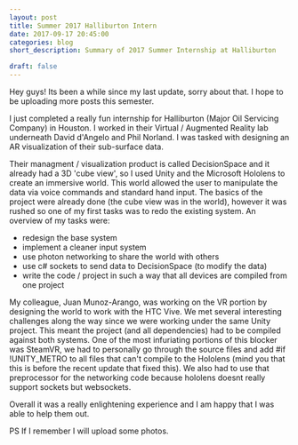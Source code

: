 ```yaml
---
layout: post
title: Summer 2017 Halliburton Intern
date: 2017-09-17 20:45:00
categories: blog
short_description: Summary of 2017 Summer Internship at Halliburton

draft: false
---
```


Hey guys! Its been a while since my last update, sorry about that. I hope 
to be uploading more posts this semester.

I just completed a really fun internship for Halliburton (Major Oil 
Servicing Company) in Houston. I worked in their Virtual / Augmented Reality 
lab underneath David d'Angelo and Phil Norland. I was tasked with designing 
an AR visualization of their sub-surface data. 

Their managment / visualization product is called DecisionSpace and it 
already had a 3D 'cube view', so I used Unity and the Microsoft Hololens 
to create an immersive world. This world allowed the user to manipulate 
the data via voice commands and standard hand input. The basics of the 
project were already done (the cube view was in the world), however it 
was rushed so one of my first tasks was to redo the existing system. An 
overview of my tasks were:

- redesign the base system
- implement a cleaner input system
- use photon networking to share the world with others
- use c# sockets to send data to DecisionSpace (to modify the data)
- write the code / project in such a way that all devices are compiled from one project

My colleague, Juan Munoz-Arango, was working on the VR portion by designing 
the world to work with the HTC Vive. We met several interesting challenges 
along the way since we were working under the same Unity project. This meant 
the project (and all dependencies) had to be compiled against both systems. 
One of the most infuriating portions of this blocker was SteamVR, we had 
to personally go through the source files and add #if !UNITY_METRO to all 
files that can't compile to the Hololens (mind you that this is before 
the recent update that fixed this). We also had to use that preprocessor
for the networking code because hololens doesnt really support sockets but 
websockets.

Overall it was a really enlightening experience and I am happy that I was 
able to help them out.


PS If I remember I will upload some photos.
